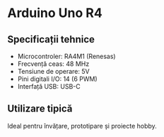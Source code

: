 # Arduino Uno R4

## Specificații tehnice

- Microcontroler: RA4M1 (Renesas)
- Frecvență ceas: 48 MHz
- Tensiune de operare: 5V
- Pini digitali I/O: 14 (6 PWM)
- Interfață USB: USB-C

## Utilizare tipică

Ideal pentru învățare, prototipare și proiecte hobby.

